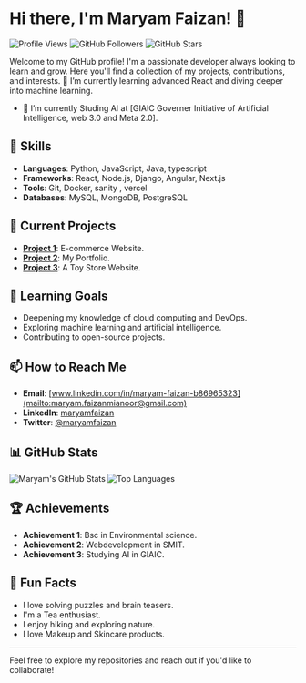 # Hi there, I'm Maryam Faizan! 👋

![Profile Views](https://komarev.com/ghpvc/?username=maryamfaizan53&color=blue)
![GitHub Followers](https://img.shields.io/github/followers/maryamfaizan53?label=Followers&style=social)
![GitHub Stars](https://img.shields.io/github/stars/maryamfaizan53?label=Stars&style=social)

Welcome to my GitHub profile! I'm a passionate developer always looking to learn and grow. Here you'll find a collection of my projects, contributions, and interests.
🌱 I’m currently learning advanced React and diving deeper into machine learning.
- 💼 I’m currently Studing AI at [GIAIC Governer Initiative of Artificial Intelligence, web 3.0 and Meta 2.0].

## 🚀 Skills

- **Languages**: Python, JavaScript, Java, typescript
- **Frameworks**: React, Node.js, Django, Angular, Next.js
- **Tools**: Git, Docker, sanity , vercel
- **Databases**: MySQL, MongoDB, PostgreSQL

## 🔭 Current Projects

- [**Project 1**](https://main-hackathon-proj-final-updates-latest-v5.vercel.app/): E-commerce Website.
- [**Project 2**](https://portfolio-nextjs-tailwind-flax.vercel.app/): My Portfolio.
- [**Project 3**](https://rainbow-rattle.vercel.app/): A Toy Store Website.

## 🌱 Learning Goals

- Deepening my knowledge of cloud computing and DevOps.
- Exploring machine learning and artificial intelligence.
- Contributing to open-source projects.

## 📫 How to Reach Me

- **Email**: [www.linkedin.com/in/maryam-faizan-b86965323](mailto:maryam.faizanmianoor@gmail.com)
- **LinkedIn**: [maryamfaizan](https://www.linkedin.com/in/maryam-faizan-b86965323)
- **Twitter**: [@maryamfaizan](https://twitter.com/maryamfaizan)

## 📊 GitHub Stats

![Maryam's GitHub Stats](https://github-readme-stats.vercel.app/api?username=maryamfaizan53&show_icons=true&theme=radical)
![Top Languages](https://github-readme-stats.vercel.app/api/top-langs/?username=maryamfaizan53&layout=compact&theme=radical)

## 🏆 Achievements

- **Achievement 1**: Bsc in Environmental science.
- **Achievement 2**: Webdevelopment in SMIT.
- **Achievement 3**: Studying AI in GIAIC.

## 🧩 Fun Facts

- I love solving puzzles and brain teasers.
- I'm a Tea enthusiast.
- I enjoy hiking and exploring nature.
- I love Makeup and Skincare products.

---

Feel free to explore my repositories and reach out if you'd like to collaborate!










